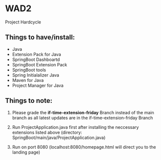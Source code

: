 # WAD2
Project Hardcycle

## Things to have/install:
- Java 
- Extension Pack for Java
- SpringBoot Dashboartd
- SpringBoot Extension Pack
- SpringBoot tools
- Spring Initialalizer Java
- Maven for Java
- Project Manager for Java

## Things to note:
1) Please grade the **if-time-extension-friday** Branch instead of the main branch as all latest updates are in the if-time-extension-friday Branch 
   
2) Run ProjectApplication.java first after installing the neccessary extensions listed above
   (directory: SpringBoot/main/java/ProjectApplication.java)
   
3) Run on port 8080
   (localhost:8080/homepage.html will direct you to the landing page)
  

